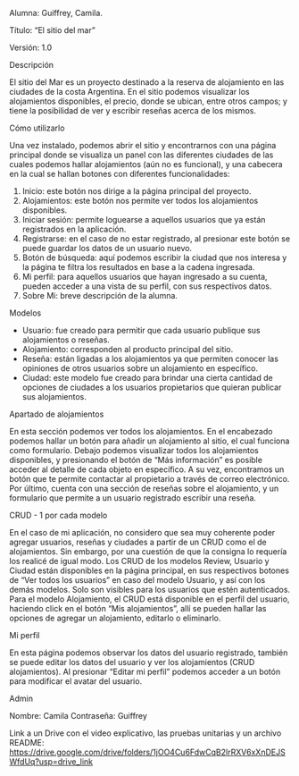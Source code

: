 Alumna: Guiffrey, Camila.

Título: “El sitio del mar”

Versión: 1.0

Descripción

El sitio del Mar es un proyecto destinado a la reserva de alojamiento en las ciudades de la costa Argentina. En el sitio podemos visualizar los alojamientos disponibles, el precio, donde se ubican, entre otros campos; y tiene la posibilidad de ver y escribir reseñas acerca de los mismos.

Cómo utilizarlo

Una vez instalado, podemos abrir el sitio y encontrarnos con una página principal donde se visualiza un panel con las diferentes ciudades de las cuales podemos hallar alojamientos (aún no es funcional), y una cabecera en la cual se hallan botones con diferentes funcionalidades:

1.  Inicio: este botón nos dirige a la página principal del proyecto.
2.  Alojamientos: este botón nos permite ver todos los alojamientos disponibles.
3. Iniciar sesión: permite loguearse a aquellos usuarios que ya están registrados en la aplicación.
4. Registrarse: en el caso de no estar registrado, al presionar este botón se puede guardar los datos de un usuario nuevo.
5. Botón de búsqueda: aquí podemos escribir la ciudad que nos interesa y la página te filtra los resultados en base a la cadena ingresada.
6. Mi perfil: para aquellos usuarios que hayan ingresado a su cuenta, pueden acceder a una vista de su perfil, con sus respectivos datos. 
7. Sobre Mi: breve descripción de la alumna.

Modelos

- Usuario: fue creado para permitir que cada usuario publique sus alojamientos o reseñas.
- Alojamiento: corresponden al producto principal del sitio.
- Reseña: están ligadas a los alojamientos ya que permiten conocer las opiniones de otros usuarios sobre un alojamiento en específico.
- Ciudad: este modelo fue creado para brindar una cierta cantidad de opciones de ciudades a los usuarios propietarios que quieran publicar sus alojamientos.

Apartado de alojamientos

En esta sección podemos ver todos los alojamientos. En el encabezado podemos hallar un botón para añadir un alojamiento al sitio, el cual funciona como formulario. Debajo podemos visualizar todos los alojamientos disponibles, y presionando el botón de “Más información” es posible acceder al detalle de cada objeto en específico. A su vez, encontramos un botón que te permite contactar al propietario a través de correo electrónico. Por último, cuenta con una sección de reseñas sobre el alojamiento, y un formulario que permite a un usuario registrado escribir una reseña. 

CRUD - 1 por cada modelo

En el caso de mi aplicación, no considero que sea muy coherente poder agregar usuarios, reseñas y ciudades a partir de un CRUD como el de alojamientos. Sin embargo, por una cuestión de que la consigna lo requería los realicé de igual modo. Los CRUD de los modelos Review, Usuario y Ciudad están disponibles en la página principal, en sus respectivos botones de “Ver  todos los usuarios” en caso del modelo Usuario, y así con los demás modelos. Solo son visibles para los usuarios que estén autenticados.
Para el modelo Alojamiento, el CRUD está disponible en el perfil del usuario, haciendo click en el botón “Mis alojamientos”, allí se pueden hallar las opciones de agregar un alojamiento, editarlo o eliminarlo.

Mi perfil

En esta página podemos observar los datos del usuario registrado, también se puede editar los datos del usuario y ver los alojamientos (CRUD alojamientos). Al presionar “Editar mi perfil” podemos acceder a un botón para modificar el avatar del usuario.


Admin

Nombre: Camila
Contraseña: Guiffrey

Link a un Drive con el video explicativo, las pruebas unitarias y un archivo README: https://drive.google.com/drive/folders/1jOO4Cu6FdwCqB2lrRXV6xXnDEJSWfdUq?usp=drive_link
